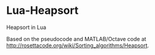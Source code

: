 Lua-Heapsort
============

Heapsort in Lua


Based on the pseudocode and MATLAB/Octave code at http://rosettacode.org/wiki/Sorting_algorithms/Heapsort.
